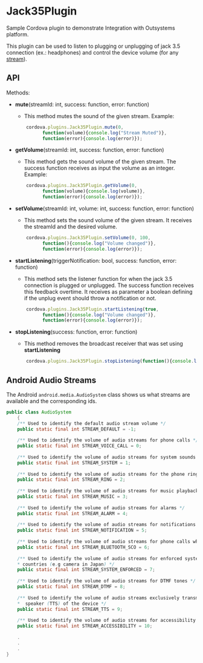 # Jack35Plugin 
Sample Cordova plugin to demonstrate Integration with Outsystems platform.

This plugin can be used to listen to plugging or unplugging of jack 3.5 connection (ex.: headphones) and control the device volume (for any [stream](#Android-Audio-Streams)).

## API

Methods:
* **mute**(streamId: int, success: function, error: function)
    * This method mutes the sound of the given stream.
    Example: 
    ```javascript
        cordova.plugins.Jack35Plugin.mute(0,
              function(volume){console.log("Stream Muted")},
              function(error){console.log(error)});
    ```
    
* **getVolume**(streamId: int, success: function, error: function)
    * This method gets the sound volume of the given stream. The success function receives as input the volume as an integer.
    Example: 
    ```javascript
        cordova.plugins.Jack35Plugin.getVolume(0,
              function(volume){console.log(volume)},
              function(error){console.log(error)});
    ```
    
* **setVolume**(streamId: int, volume: int, success: function, error: function)
    * This method sets the sound volume of the given stream. It receives the streamId and the desired volume.
    ```javascript
        cordova.plugins.Jack35Plugin.setVolume(0, 100,
              function(){console.log("Volume changed")},
              function(error){console.log(error)});
    ```
    
* **startListening**(triggerNotification: bool, success: function, error: function)
    * This method sets the listener function for when the jack 3.5 connection is plugged or unplugged. The success function receives this feedback overtime. It receives as parameter a boolean defining if the unplug event should throw a notification or not.
    ```javascript
        cordova.plugins.Jack35Plugin.startListening(true,
              function(){console.log("Volume changed")},
              function(error){console.log(error)});
    ```
    
* **stopListening**(success: function, error: function)
    * This method removes the broadcast receiver that was set using **startListening**
    ```javascript
        cordova.plugins.Jack35Plugin.stopListening(function(){console.log("Volume changed")},function(error){console.log(error)});
    ```


## Android Audio Streams
The Android ```android.media.AudioSystem``` class shows us what streams are available and the corresponding ids.
```java
public class AudioSystem
    {
    /** Used to identify the default audio stream volume */
    public static final int STREAM_DEFAULT = -1;
    
    /** Used to identify the volume of audio streams for phone calls */
    public static final int STREAM_VOICE_CALL = 0;
    
    /** Used to identify the volume of audio streams for system sounds */
    public static final int STREAM_SYSTEM = 1;
    
    /** Used to identify the volume of audio streams for the phone ring and message alerts */
    public static final int STREAM_RING = 2;
    
    /** Used to identify the volume of audio streams for music playback */
    public static final int STREAM_MUSIC = 3;
    
    /** Used to identify the volume of audio streams for alarms */
    public static final int STREAM_ALARM = 4;
    
    /** Used to identify the volume of audio streams for notifications */
    public static final int STREAM_NOTIFICATION = 5;
    
    /** Used to identify the volume of audio streams for phone calls when connected on bluetooth */
    public static final int STREAM_BLUETOOTH_SCO = 6;
    
    /** Used to identify the volume of audio streams for enforced system sounds in certain
    * countries (e.g camera in Japan) */
    public static final int STREAM_SYSTEM_ENFORCED = 7;
    
    /** Used to identify the volume of audio streams for DTMF tones */
    public static final int STREAM_DTMF = 8;
    
    /** Used to identify the volume of audio streams exclusively transmitted through the
    *  speaker (TTS) of the device */
    public static final int STREAM_TTS = 9;
    
    /** Used to identify the volume of audio streams for accessibility prompts */
    public static final int STREAM_ACCESSIBILITY = 10;
    
    .
    .
    .
}
```


